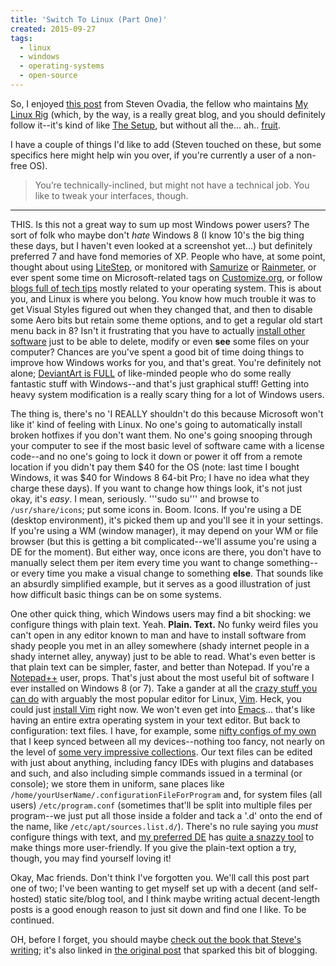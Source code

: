 ```yaml
---
title: 'Switch To Linux (Part One)'
created: 2015-09-27
tags:
  - linux
  - windows
  - operating-systems
  - open-source
---
```


So, I enjoyed [this post](https://medium.com/@steven_ovadia/opening-linux-even-further-13d2d6289ae0) from Steven Ovadia, the fellow who maintains [My Linux Rig](http://www.mylinuxrig.com/) (which, by the way, is a really great blog, and you should definitely follow it--it's kind of like [The Setup](https://usesthis.com/), but without all the... ah.. [fruit](https://upload.wikimedia.org/wikipedia/commons/f/fa/Apple_logo_black.svg).

I have a couple of things I'd like to add (Steven touched on these, but some specifics here might help win you over, if you're currently a user of a non-free OS). 
>You’re technically-inclined, but might not have a technical job. You like to tweak your interfaces, though.

---------

THIS. Is this not a great way to sum up most Windows power users? The sort of folk who maybe don't *hate* Windows 8 (I know 10's the big thing these days, but I haven't even looked at a screenshot yet...) but definitely preferred 7 and have fond memories of XP. People who have, at some point, thought about using [LiteStep](http://www.litestep.net/), or monitored with [Samurize](http://www.samurize.com/modules/news/) or [Rainmeter](http://rainmeter.net/), or ever spent some time on Microsoft-related tags on [Customize.org](http://customize.org), or follow [blogs full of tech tips](http://www.askvg.com/) mostly related to your operating system. This is about you, and Linux is where you belong. You know how much trouble it was to get Visual Styles figured out when they changed that, and then to disable some Aero bits but retain some theme options, and to get a regular old start menu back in 8? Isn't it frustrating that you have to actually [install other software](http://www.sevenforums.com/tutorials/1911-take-ownership-shortcut.html) just to be able to delete, modify or even **see** some files on your computer? Chances are you've spent a good bit of time doing things to improve how Windows works for you, and that's great. You're definitely not alone; [DeviantArt is FULL](http://www.deviantart.com/browse/all/?q=windows+7+themes) of like-minded people who do some really fantastic stuff with Windows--and that's just graphical stuff! Getting into heavy system modification is a really scary thing for a lot of Windows users.

The thing is, there's no 'I REALLY shouldn't do this because Microsoft won't like it' kind of feeling with Linux. No one's going to automatically install broken hotfixes if you don't want them. No one's going snooping through your computer to see if the most basic level of software came with a license code--and no one's going to lock it down or power it off from a remote location if you didn't pay them $40 for the OS (note: last time I bought Windows, it was $40 for Windows 8 64-bit Pro; I have no idea what they charge these days). If you want to change how things look, it's not just okay, it's *easy*. I mean, seriously. '''sudo su''' and browse to ```/usr/share/icons```; put some icons in. Boom. Icons. If you're using a DE (desktop environment), it's picked them up and you'll see it in your settings. If you're using a WM (window manager), it may depend on your WM or file browser (but this is getting a bit complicated--we'll assume you're using a DE for the moment). But either way, once icons are there, you don't have to manually select them per item every time you want to change something--or every time you make a visual change to something **else**. That sounds like an absurdly simplified example, but it serves as a good illustration of just how difficult basic things can be on some systems.

One other quick thing, which Windows users may find a bit shocking: we configure things with plain text. Yeah. **Plain. Text.** No funky weird files you can't open in any editor known to man and have to install software from shady people you met in an alley somewhere (shady internet people in a shady internet alley, anyway) just to be able to read. What's even better is that plain text can be simpler, faster, and better than Notepad. If you're a [Notepad++](https://notepad-plus-plus.org/) user, props. That's just about the most useful bit of software I ever installed on Windows 8 (or 7). Take a gander at all the [crazy stuff you can do](https://github.com/amix/vimrc) with arguably the most popular editor for Linux, [Vim](http://github.com/vim/vim). Heck, you could just [install Vim](http://cream.sourceforge.net/download.html) right now. We won't even get into [Emacs](http://www.emacswiki.org/emacs/SiteMap)... that's like having an entire extra operating system in your text editor. But back to configuration: text files. I have, for example, some [nifty configs of my own](https://github.com/zacanger/z) that I keep synced between all my devices--nothing too fancy, not nearly on the level of [some very impressive collections](https://github.com/paulirish/dotfiles). Our text files can be edited with just about anything, including fancy IDEs with plugins and databases and such, and also including simple commands issued in a terminal (or console); we store them in uniform, sane places like ```/home/yourUserName/.configurationFileForProgram``` and, for system files (all users) ```/etc/program.conf``` (sometimes that'll be split into multiple files per program--we just put all those inside a folder and tack a '.d' onto the end of the name, like ```/etc/apt/sources.list.d/```). There's no rule saying you *must* configure things with text, and [my preferred DE](http://www.xfce.org/) has [quite a snazzy tool](http://docs.xfce.org/xfce/xfce4-settings/start) to make things more user-friendly. If you give the plain-text option a try, though, you may find yourself loving it!

Okay, Mac friends. Don't think I've forgotten you. We'll call this post part one of two; I've been wanting to get myself set up with a decent (and self-hosted) static site/blog tool, and I think maybe writing actual decent-length posts is a good enough reason to just sit down and find one I like. To be continued.

OH, before I forget, you should maybe [check out the book that Steve's writing](https://manning.com/books/learn-linux/in-a-month-of-lunches); it's also linked in [the original post](https://medium.com/@steven_ovadia/opening-linux-even-further-13d2d6289ae0) that sparked this bit of blogging.

